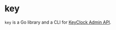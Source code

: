 # key

`key` is a Go library and a CLI for [KeyClock Admin API](https://www.keycloak.org/docs-api/24.0.2/rest-api/index.html).

